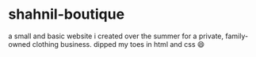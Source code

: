 # shahnil-boutique
a small and basic website i created over the summer for a private, family-owned clothing business. dipped my toes in html and css 😄
